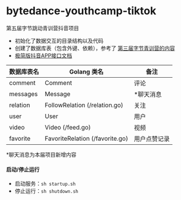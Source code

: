 # bytedance-youthcamp-tiktok

第五届字节跳动青训营抖音项目

- 初始化了数据交互的目录结构以及代码
- 创建了数据库表（包含外键、依赖），参考了 <a href="https://github.com/a76yyyy/tiktok">第三届字节青训营的内容</a>
- <a href="https://www.apifox.cn/apidoc/shared-09d88f32-0b6c-4157-9d07-a36d32d7a75c">极简版抖音APP接口文档</a>

| 数据库表名    | Golang 类名                       | 备注     |
|----------|---------------------------------|--------|
| comment  | Comment                         | 评论     |
| messages | Message                         | *聊天消息  |
| relation | FollowRelation (/relation.go)   | 关注     |
| user     | User                            | 用户     |
| video    | Video (/feed.go)                | 视频     |
| favorite | FavoriteRelation (/favorite.go) | 用户点赞记录 |

*聊天消息为本届项目新增内容

#### 启动/停止运行

- 启动服务：`sh startup.sh`
- 停止运行：`sh shutdown.sh`
